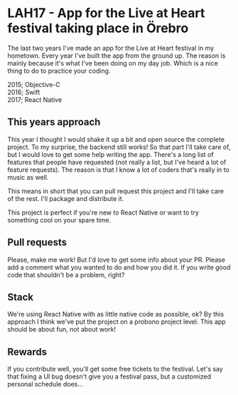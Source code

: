 # LAH17 - App for the Live at Heart festival taking place in Örebro

The last two years I've made an app for the Live at Heart festival in my hometown. Every year I've built the app from the ground up.
The reason is mainly because it's what I've been doing on my day job. Which is a nice thing to do to practice your coding.

2015; Objective-C  
2016; Swift  
2017; React Native  

## This years approach

This year I thought I would shake it up a bit and open source the complete project. To my surprise, the backend still works! So that part I'll take care of, but I would love to get some help writing the app. There's a long list of features that people have requested (not really a list, but I've heard a lot of feature requests). The reason is that I know a lot of coders that's really in to music as well.

This means in short that you can pull request this project and I'll take care of the rest. I'll package and distribute it.

This project is perfect if you're new to React Native or want to try something cool on your spare time.

## Pull requests

Please, make me work! But I'd love to get some info about your PR. Please add a comment what you wanted to do and how you did it. If you write good code that shouldn't be a problem, right?

## Stack

We're using React Native with as little native code as possible, ok? By this approach I think we've put the project on a probono project level. This app should be about fun, not about work!

## Rewards

If you contribute well, you'll get some free tickets to the festival. Let's say that fixing a UI bug doesn't give you a festival pass, but a customized personal schedule does...
